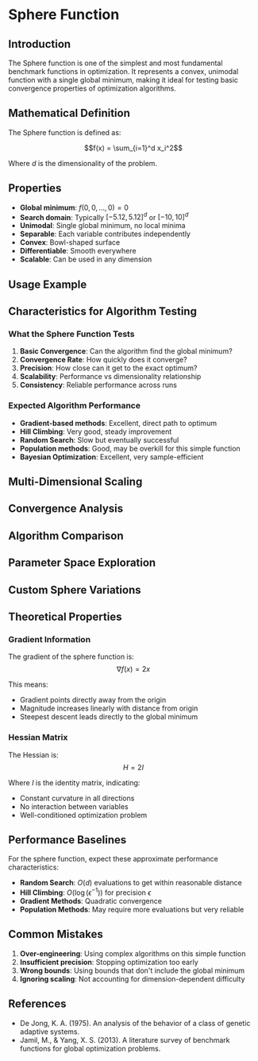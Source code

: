 # Sphere Function

## Introduction

The Sphere function is one of the simplest and most fundamental benchmark functions in optimization. It represents a convex, unimodal function with a single global minimum, making it ideal for testing basic convergence properties of optimization algorithms.

## Mathematical Definition

The Sphere function is defined as:

$$f(x) = \sum_{i=1}^d x_i^2$$

Where $d$ is the dimensionality of the problem.

## Properties

- **Global minimum**: $f(0, 0, ..., 0) = 0$
- **Search domain**: Typically $[-5.12, 5.12]^d$ or $[-10, 10]^d$
- **Unimodal**: Single global minimum, no local minima
- **Separable**: Each variable contributes independently
- **Convex**: Bowl-shaped surface
- **Differentiable**: Smooth everywhere
- **Scalable**: Can be used in any dimension

## Usage Example



## Characteristics for Algorithm Testing

### What the Sphere Function Tests

1. **Basic Convergence**: Can the algorithm find the global minimum?
2. **Convergence Rate**: How quickly does it converge?
3. **Precision**: How close can it get to the exact optimum?
4. **Scalability**: Performance vs dimensionality relationship
5. **Consistency**: Reliable performance across runs

### Expected Algorithm Performance

- **Gradient-based methods**: Excellent, direct path to optimum
- **Hill Climbing**: Very good, steady improvement
- **Random Search**: Slow but eventually successful
- **Population methods**: Good, may be overkill for this simple function
- **Bayesian Optimization**: Excellent, very sample-efficient

## Multi-Dimensional Scaling



## Convergence Analysis



## Algorithm Comparison



## Parameter Space Exploration



## Custom Sphere Variations



## Theoretical Properties

### Gradient Information
The gradient of the sphere function is:
$$\nabla f(x) = 2x$$

This means:
- Gradient points directly away from the origin
- Magnitude increases linearly with distance from origin
- Steepest descent leads directly to the global minimum

### Hessian Matrix
The Hessian is:
$$H = 2I$$

Where $I$ is the identity matrix, indicating:
- Constant curvature in all directions
- No interaction between variables
- Well-conditioned optimization problem

## Performance Baselines

For the sphere function, expect these approximate performance characteristics:

- **Random Search**: $O(d)$ evaluations to get within reasonable distance
- **Hill Climbing**: $O(\log(\epsilon^{-1}))$ for precision $\epsilon$
- **Gradient Methods**: Quadratic convergence
- **Population Methods**: May require more evaluations but very reliable

## Common Mistakes

1. **Over-engineering**: Using complex algorithms on this simple function
2. **Insufficient precision**: Stopping optimization too early
3. **Wrong bounds**: Using bounds that don't include the global minimum
4. **Ignoring scaling**: Not accounting for dimension-dependent difficulty

## References

- De Jong, K. A. (1975). An analysis of the behavior of a class of genetic adaptive systems.
- Jamil, M., & Yang, X. S. (2013). A literature survey of benchmark functions for global optimization problems.
